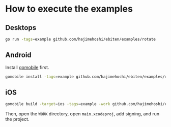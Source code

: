 # How to execute the examples

## Desktops

```sh
go run -tags=example github.com/hajimehoshi/ebiten/examples/rotate
```

## Android

Install [gomobile](https://pkg.go.dev/golang.org/x/mobile/cmd/gomobile) first.

```sh
gomobile install -tags=example github.com/hajimehoshi/ebiten/examples/rotate
```

## iOS

```sh
gomobile build -target=ios -tags=example -work github.com/hajimehoshi/ebiten/examples/rotate
```

Then, open the `WORK` directory, open `main.xcodeproj`, add signing, and run the project.
